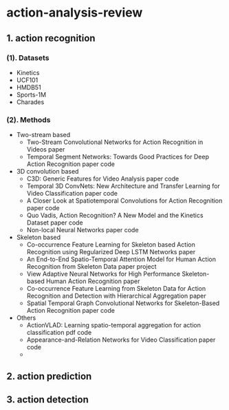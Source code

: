 # action-analysis-review

## 1. action recognition

### (1). Datasets

- Kinetics
- UCF101
- HMDB51
- Sports-1M
- Charades

### (2). Methods

- Two-stream based
  - Two-Stream Convolutional Networks for Action Recognition in Videos paper
  - Temporal Segment Networks: Towards Good Practices for Deep Action Recognition paper  code
- 3D convolution based
  - C3D: Generic Features for Video Analysis  paper  code
  - Temporal 3D ConvNets: New Architecture and Transfer Learning for Video Classification  paper  code
  - A Closer Look at Spatiotemporal Convolutions for Action Recognition  paper  code
  - Quo Vadis, Action Recognition? A New Model and the Kinetics Dataset  paper  code
  - Non-local Neural Networks  paper  code  
- Skeleton based
  - Co-occurrence Feature Learning for Skeleton based Action Recognition using Regularized Deep LSTM Networks  paper
  - An End-to-End Spatio-Temporal Attention Model for Human Action Recognition from Skeleton Data  paper  project
  - View Adaptive Neural Networks for High Performance Skeleton-based Human Action Recognition  paper
  - Co-occurrence Feature Learning from Skeleton Data for Action Recognition and Detection with Hierarchical Aggregation  paper
  - Spatial Temporal Graph Convolutional Networks for Skeleton-Based Action Recognition  paper  code
- Others
  - ActionVLAD: Learning spatio-temporal aggregation for action classification pdf   code
  - Appearance-and-Relation Networks for Video Classification  paper  code
  - 

## 2. action prediction

## 3. action detection
